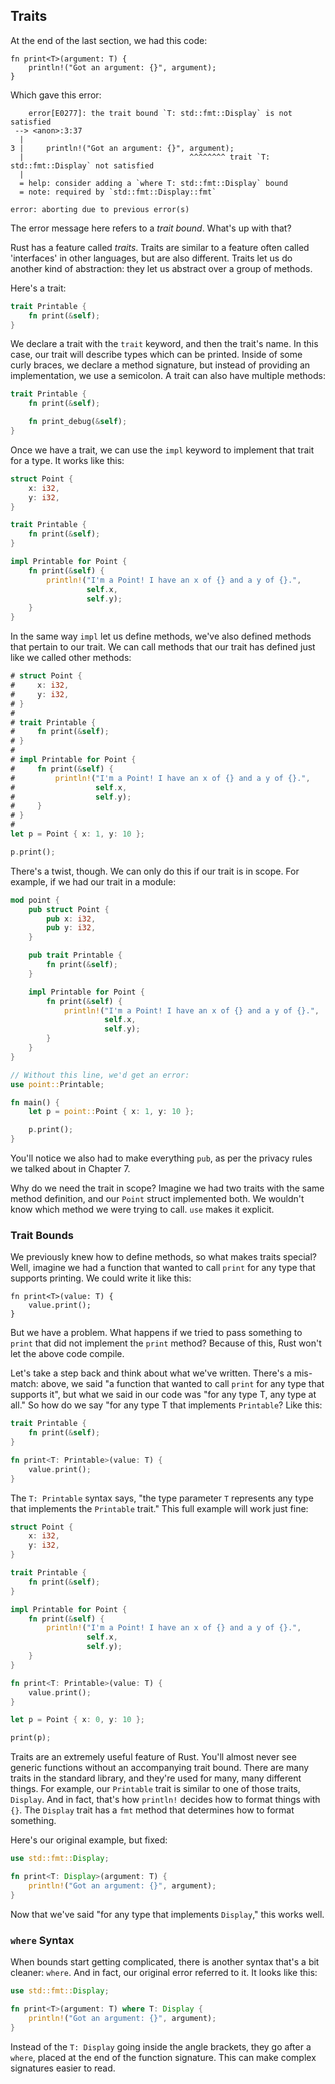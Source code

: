 ## Traits

At the end of the last section, we had this code:

```rust,ignore
fn print<T>(argument: T) {
    println!("Got an argument: {}", argument);
}
```

Which gave this error:

```text
	error[E0277]: the trait bound `T: std::fmt::Display` is not satisfied
 --> <anon>:3:37
  |
3 |     println!("Got an argument: {}", argument);
  |                                     ^^^^^^^^ trait `T: std::fmt::Display` not satisfied
  |
  = help: consider adding a `where T: std::fmt::Display` bound
  = note: required by `std::fmt::Display::fmt`

error: aborting due to previous error(s)
```

The error message here refers to a *trait bound*. What's up with that?

Rust has a feature called *traits*. Traits are similar to a feature often
called 'interfaces' in other languages, but are also different. Traits let us
do another kind of abstraction: they let us abstract over a group of methods.

Here's a trait:

```rust
trait Printable {
    fn print(&self);
}
```

We declare a trait with the `trait` keyword, and then the trait's name. In this
case, our trait will describe types which can be printed. Inside of some curly
braces, we declare a method signature, but instead of providing an
implementation, we use a semicolon. A trait can also have multiple methods:

```rust
trait Printable {
    fn print(&self);

    fn print_debug(&self);
}
```

Once we have a trait, we can use the `impl` keyword to implement that trait
for a type. It works like this:

```rust
struct Point {
    x: i32,
    y: i32,
}

trait Printable {
    fn print(&self);
}

impl Printable for Point {
    fn print(&self) {
        println!("I'm a Point! I have an x of {} and a y of {}.",
                 self.x,
                 self.y);
    }
}
```

In the same way `impl` let us define methods, we've also defined methods that
pertain to our trait. We can call methods that our trait has defined just like
we called other methods:

```rust
# struct Point {
#     x: i32,
#     y: i32,
# }
#
# trait Printable {
#     fn print(&self);
# }
#
# impl Printable for Point {
#     fn print(&self) {
#         println!("I'm a Point! I have an x of {} and a y of {}.",
#                  self.x,
#                  self.y);
#     }
# }
#
let p = Point { x: 1, y: 10 };

p.print();
```

There's a twist, though. We can only do this if our trait is in scope. For
example, if we had our trait in a module:

```rust
mod point {
    pub struct Point {
        pub x: i32,
        pub y: i32,
    }

    pub trait Printable {
        fn print(&self);
    }

    impl Printable for Point {
        fn print(&self) {
            println!("I'm a Point! I have an x of {} and a y of {}.",
                     self.x,
                     self.y);
        }
    }
}

// Without this line, we'd get an error:
use point::Printable;

fn main() {
    let p = point::Point { x: 1, y: 10 };

    p.print();
}
```

You'll notice we also had to make everything `pub`, as per the privacy rules we
talked about in Chapter 7.

Why do we need the trait in scope? Imagine we had two traits with the same
method definition, and our `Point` struct implemented both. We wouldn't know
which method we were trying to call. `use` makes it explicit.

### Trait Bounds

We previously knew how to define methods, so what makes traits special? Well,
imagine we had a function that wanted to call `print` for any type that supports
printing. We could write it like this:

```rust,ignore
fn print<T>(value: T) {
    value.print();
}
```

But we have a problem. What happens if we tried to pass something to `print`
that did not implement the `print` method? Because of this, Rust won't let the
above code compile.

Let's take a step back and think about what we've written. There's a mis-match:
above, we said "a function that wanted to call `print` for any type that
supports it", but what we said in our code was "for any type T, any type at
all." So how do we say "for any type T that implements `Printable`? Like this:

```rust
trait Printable {
    fn print(&self);
}

fn print<T: Printable>(value: T) {
    value.print();
}
```

The `T: Printable` syntax says, "the type parameter `T` represents any type
that implements the `Printable` trait." This full example will work just
fine:

```rust
struct Point {
    x: i32,
    y: i32,
}

trait Printable {
    fn print(&self);
}

impl Printable for Point {
    fn print(&self) {
        println!("I'm a Point! I have an x of {} and a y of {}.",
                 self.x,
                 self.y);
    }
}

fn print<T: Printable>(value: T) {
    value.print();
}

let p = Point { x: 0, y: 10 };

print(p);
```

Traits are an extremely useful feature of Rust. You'll almost never see generic
functions without an accompanying trait bound. There are many traits in the
standard library, and they're used for many, many different things. For
example, our `Printable` trait is similar to one of those traits, `Display`.
And in fact, that's how `println!` decides how to format things with `{}`. The
`Display` trait has a `fmt` method that determines how to format something.

Here's our original example, but fixed:

```rust
use std::fmt::Display;

fn print<T: Display>(argument: T) {
    println!("Got an argument: {}", argument);
}
```

Now that we've said "for any type that implements `Display`," this works well.

### `where` Syntax

When bounds start getting complicated, there is another syntax that's a bit
cleaner: `where`. And in fact, our original error referred to it. It looks
like this:

```rust
use std::fmt::Display;

fn print<T>(argument: T) where T: Display {
    println!("Got an argument: {}", argument);
}
```

Instead of the `T: Display` going inside the angle brackets, they go after a
`where`, placed at the end of the function signature. This can make complex
signatures easier to read.
